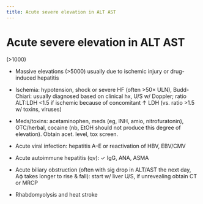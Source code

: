 ```yaml
---
title: Acute severe elevation in ALT AST
---
```

# Acute severe elevation in ALT AST


 (>1000)

* Massive elevations (>5000) usually due to ischemic injury or drug-induced hepatitis

* Ischemia: hypotension, shock or severe HF (often >50× ULN), Budd-Chiari: usually diagnosed based on clinical hx, U/S w/ Doppler; ratio ALT:LDH <1.5 if ischemic because of concomitant ↑ LDH (vs. ratio >1.5 w/ toxins, viruses)

* Meds/toxins: acetaminophen, meds (eg, INH, amio, nitrofuratonin), OTC/herbal, cocaine (nb, EtOH should not produce this degree of elevation). Obtain acet. level, tox screen.

* Acute viral infection: hepatitis A–E or reactivation of HBV, EBV/CMV

* Acute autoimmune hepatitis (qv): ✓ IgG, ANA, ASMA

* Acute biliary obstruction (often with sig drop in ALT/AST the next day, Aϕ takes longer to rise & fall): start w/ liver U/S, if unrevealing obtain CT or MRCP

* Rhabdomyolysis and heat stroke

